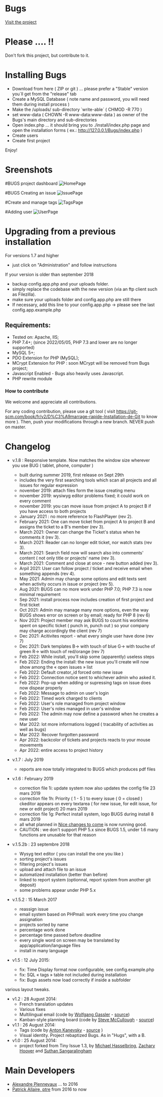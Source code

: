 # Bugs

[Visit the project](http://bugs.rcmission.net/)

# Please  ....  !!
Don't fork this project, but contribute to it.


# Installing Bugs

- Download from here ( ZIP or git ) ... please prefer a "Stable" version you`ll get from the "release" tab
- Create a MySQL Database  ( note name and password, you will need them during install process )
- Make the /uploads/ sub-directory  `write-able´ ( CHMOD -R  770 )
- set  www-data  ( CHOWN -R www-data:www-data )  as owner of the Bugs's main directory and sub-directories
- Open index.php ... it should bring you to ./install/index.php page and open the installation forms
	( ex.:   http://127.0.0.1/Bugs/index.php  ) 
- Create users
- Create first project

Enjoy!

# Sreenshots

#BUGS project dashboard
![HomePage](http://bugs.rcmission.net/images/bugs-index.png)

#BUGS Creating an issue
![IssuePage](http://bugs.rcmission.net/images/bugs-new-issue.png)

#Create and manage tags
![TagsPage](http://bugs.rcmission.net/images/bugs-create-tags.png)

#Adding user
![UserPage](http://bugs.rcmission.net/images/bugs-add-user.png)

# Upgrading from a previous installation
For versions 1.7 and higher
- just click on "Administration" and follow instructions

If your version is older than september 2018
- backup config.app.php and your uploads folder.
- simply replace the codebase with the new version (via an ftp client such as Filezilla).
- make sure your uploads folder and config.app.php are still there
- If necessary, add this line to your config.app.php -> please see the last config.app.example.php


## Requirements:

- Tested on: Apache, IIS;
- PHP 7.4+;   (since 2022/05/05, PHP 7.3 and lower are no longer supported)   
- MySQL 5+;
- PDO Extension for PHP (MySQL);
- MCrypt Extension for PHP : soon MCrypt will be removed from Bugs project;
- Javascript Enabled - Bugs also heavily uses Javascript.
- PHP rewrite module

### How to contribute

We welcome and appreciate all contributions. 

For any coding contribution, please use a git tool ( visit https://git-scm.com/book/fr/v2/D%C3%A9marrage-rapide-Installation-de-Git to know more ).
Then, push your modifications through a new branch. NEVER push on master. 


# Changelog
- v.1.8 : Responsive template.  Now matches the window size wherever you use BUG ( tablet, phone, computer ) 
    - built during summer 2019, first release on Sept 29th
    - includes the very first searching tools which scan all projects and all issues for regular expression
    - november 2019: attach files form the issue creating menu
    - november 2019: wysiwyg editor problems fixed; it could work on every comment
    - november 2019: you can move issue from project A to project B if you have access to both projects
    - January 2021 : no more reference to FlashPlayer  (rev 2).
    - February 2021: One can move ticket from project A to project B and assigns the ticket to a B's member (rev 3).
    - March 2021: Owner can change the Ticket's status when he comments it (rev 3).
    - March 2021: Reader can no longer edit ticket, nor watch stats (rev 3).
    - March 2021: Search field now will search also into comments' content ( not only title or projects' name  (rev 3).
    - March 2021: Comment and close at once - new button added (rev 3).
    - Arpil 2021: User can follow project / ticket and receive email when something appends (rev 4).
    - May 2021: Admin may change some options and edit texts sent when activity occurs in issue or project  (rev 5).
    - Aug 2021: BUGS can no more work under PHP 7.0; PHP 7.3 is now minimal requirement
    - Sep 2021: install process now includes creation of first project and first ticket
    - Oct 2021: Admin may manage many more options, even the way BUGS shows error on screen or by email; ready for PHP 8 (rev 6)
    - Nov 2021: Project member may ask BUGS to count his worktime spent on specific ticket ( punch in, punch out ) so your company may charge accordingly the client (rev 7)
    - Dec 2021: Acitivites report - what every single user have done (rev 7)
    - Dec 2021: Dark templates B-> with touch of blue  G-> with touche of green  R-> with touch of red/orange (rev 7)
    - Feb 2022: While install, you'll skip some (apparently) useless steps
    - Feb 2022: Ending the install: the new issue you'll create will now show among the « open issues » list
    - Feb 2022: Default creator_id forced onto new issue
    - Feb 2022: Connection notice sent to whichever admin who asked it.
    - Feb 2022: Pop-up when adding or supressing tags on issue does now dispear properly
    - Feb 2022: Message to admin on user's login
    - Feb 2022: Timed work charged to clients
    - Feb 2022: User's role managed from project window
    - Feb 2022: User's roles managed in user's window
    - Feb 2022: The admin may now define a password when he creates a new user
    - Mar 2022: lot more informations logged ( tracability of activities as well as bugs)
    - Mar 2022: Recover forgotten password
    - Apr 2022: backcolor of tickets and projects reacts to your mouse movements
    - Apr 2022: entire access to project history
- v.1.7 : July 2019 
	- reports are now totally integrated to BUGS which produces pdf files
- v.1.6 : February 2019 
	- correction file 1i: update system now also updates the config file
								 23 mars 2019
	- correction file 1h: Priority ( 1 - 5 ) to every issue ( 0 = closed )
								 ckeditor appears on every textarea ( for new issue, for edit issue, for new or edit project)
								 20 mars 2019
	- correction file 1g: Perfect install system, logo BUGS during install
								 8 mars 2019
	- all what planned in [Nice changes to come](https://github.com/pixeline/bugs/projects) is now running good.
	- CAUTION : we don't support PHP 5.x since BUGS 1.5, under 1.6 many functions are unusable for that reason
								 
- v.1.5.2b : 23 septembre 2018
	- Wysyg text editor  ( you can install the one you like )
	- sorting project's issues
	- filtering project's issues
	- upload and attach file to an issue
	- automatized installation (better than before)
	- linked to report system (optionnal, report system from another git deposit)
	- some problems appear under PHP 5.x
- v.1.5.2 : 15 March 2017
	- reassign issue
	- email system based on PHPmail: work every time you change assignation
	- projects sorted by name
	- percentage work done
	- percentage time passed before deadline
	- every single word on screen may be translated by app/application/language files
	- install in many language
	
- v1.5 : 12 July 2015:
	- fix: Time Display format now configurable, see config.example.php
	- fix: SQL « tags » table not included during installation
	- fix: Bugs assets now load correctly if inside a subfolder

various layout tweaks.

- v1.2 : 28 August 2014: 
	- French translation updates
	- Various fixes
	- Multilingual email (code by [Wolfgang Gassler](http://wolfgang.gassler.org/) - [source](https://github.com/mikelbring/tinyissue/pull/197))
	- Kanban-style planning board (code by [Steve McCullough](http://irrational.ca/) - [source](https://github.com/mikelbring/tinyissue/pull/194))
- v1.1 : 26 August 2014: 
	- Tags (code by [Anton Kanevsky](http://about.me/akanevsky) - [source](https://github.com/mikelbring/tinyissue/pull/180) )
	- Visual identity. Project rebaptized Bugs. As in "Hugs", with a B.
- v1.0 : 25 August 2014:
	- project forked from Tiny Issue 1.3, by [Michael Hasselbring](http://michaelhasselbring.com), [Zachary Hoover](http://zachoover.com) and [Suthan Sangaralingham](http://suthanwebs.com/)

# Main Developers

- [Alexandre Plennevaux](https://pixeline.be) ... to 2016
- [Patrick Allaire, ptre](http://cartefoi.net) from 2016 to now
